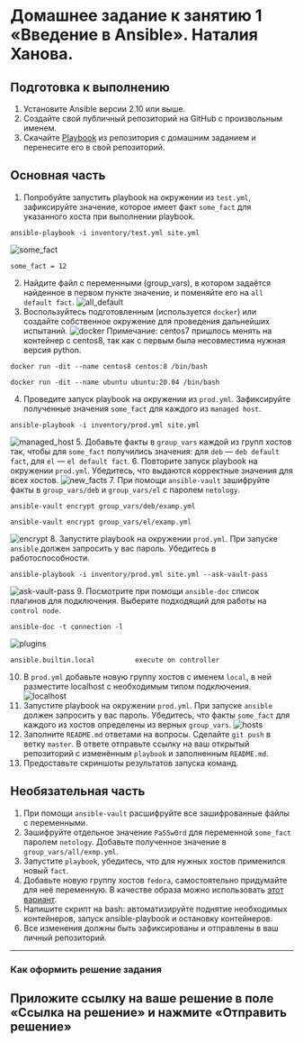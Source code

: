 # Домашнее задание к занятию 1 «Введение в Ansible». Наталия Ханова. 

## Подготовка к выполнению

1. Установите Ansible версии 2.10 или выше.
2. Создайте свой публичный репозиторий на GitHub с произвольным именем.
3. Скачайте [Playbook](./playbook/) из репозитория с домашним заданием и перенесите его в свой репозиторий.

## Основная часть

1. Попробуйте запустить playbook на окружении из `test.yml`, зафиксируйте значение, которое имеет факт `some_fact` для указанного хоста при выполнении playbook.
```
ansible-playbook -i inventory/test.yml site.yml
```
![some_fact](https://github.com/NataliyaKh/08-ansible-01-base_02.25/blob/main/screens/ansible-1-1.png)
```
some_fact = 12
```
2. Найдите файл с переменными (group_vars), в котором задаётся найденное в первом пункте значение, и поменяйте его на `all default fact`.
![all_default](https://github.com/NataliyaKh/08-ansible-01-base_02.25/blob/main/screens/ansible-1-2_change.png)
3. Воспользуйтесь подготовленным (используется `docker`) или создайте собственное окружение для проведения дальнейших испытаний.
![docker](https://github.com/NataliyaKh/08-ansible-01-base_02.25/blob/main/screens/ansible-1-3_surroundings.png)
Примечание: centos7 пришлось менять на контейнер с centos8, так как с первым была несовместима нужная версия python.
```
docker run -dit --name centos8 centos:8 /bin/bash

docker run -dit --name ubuntu ubuntu:20.04 /bin/bash
```
4. Проведите запуск playbook на окружении из `prod.yml`. Зафиксируйте полученные значения `some_fact` для каждого из `managed host`.
```
ansible-playbook -i inventory/prod.yml site.yml
```
![managed_host](https://github.com/NataliyaKh/08-ansible-01-base_02.25/blob/main/screens/ansible-1-4-ubuntu-centos.png)
5. Добавьте факты в `group_vars` каждой из групп хостов так, чтобы для `some_fact` получились значения: для `deb` — `deb default fact`, для `el` — `el default fact`.
6. Повторите запуск playbook на окружении `prod.yml`. Убедитесь, что выдаются корректные значения для всех хостов.
![new_facts](https://github.com/NataliyaKh/08-ansible-01-base_02.25/blob/main/screens/ansible-1-6-newsomefact.png)
7. При помощи `ansible-vault` зашифруйте факты в `group_vars/deb` и `group_vars/el` с паролем `netology`.
```
ansible-vault encrypt group_vars/deb/examp.yml

ansible-vault encrypt group_vars/el/examp.yml
```
![encrypt](https://github.com/NataliyaKh/08-ansible-01-base_02.25/blob/main/screens/ansible-1-7-encrypt.png)
8. Запустите playbook на окружении `prod.yml`. При запуске `ansible` должен запросить у вас пароль. Убедитесь в работоспособности.
```
ansible-playbook -i inventory/prod.yml site.yml --ask-vault-pass
```
![ask-vault-pass](https://github.com/NataliyaKh/08-ansible-01-base_02.25/blob/main/screens/ansible-1-8-ask-vault-pass.png)
9. Посмотрите при помощи `ansible-doc` список плагинов для подключения. Выберите подходящий для работы на `control node`.
```
ansible-doc -t connection -l
```
![plugins](https://github.com/NataliyaKh/08-ansible-01-base_02.25/blob/main/screens/ansible-1-9-plugins.png)
```
ansible.builtin.local          execute on controller
```
10. В `prod.yml` добавьте новую группу хостов с именем  `local`, в ней разместите localhost с необходимым типом подключения.
![localhost](https://github.com/NataliyaKh/08-ansible-01-base_02.25/blob/main/screens/ansible-1-10-localhost.png)
11. Запустите playbook на окружении `prod.yml`. При запуске `ansible` должен запросить у вас пароль. Убедитесь, что факты `some_fact` для каждого из хостов определены из верных `group_vars`.
![hosts](https://github.com/NataliyaKh/08-ansible-01-base_02.25/blob/main/screens/ansible-1-11-3hosts.png)
12. Заполните `README.md` ответами на вопросы. Сделайте `git push` в ветку `master`. В ответе отправьте ссылку на ваш открытый репозиторий с изменённым `playbook` и заполненным `README.md`.
13. Предоставьте скриншоты результатов запуска команд.

## Необязательная часть

1. При помощи `ansible-vault` расшифруйте все зашифрованные файлы с переменными.
2. Зашифруйте отдельное значение `PaSSw0rd` для переменной `some_fact` паролем `netology`. Добавьте полученное значение в `group_vars/all/exmp.yml`.
3. Запустите `playbook`, убедитесь, что для нужных хостов применился новый `fact`.
4. Добавьте новую группу хостов `fedora`, самостоятельно придумайте для неё переменную. В качестве образа можно использовать [этот вариант](https://hub.docker.com/r/pycontribs/fedora).
5. Напишите скрипт на bash: автоматизируйте поднятие необходимых контейнеров, запуск ansible-playbook и остановку контейнеров.
6. Все изменения должны быть зафиксированы и отправлены в ваш личный репозиторий.

---

### Как оформить решение задания

Приложите ссылку на ваше решение в поле «Ссылка на решение» и нажмите «Отправить решение»
---
